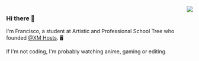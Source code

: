 <img align='right' src="https://github-readme-stats.vercel.app/api?username=itsfranciscooli&show_icons=true">

### Hi there 👋
I'm Francisco, a student at Artistic and Professional School Tree who founded [@XM Hosts](https://github.com/xmhosts). 🖥

If I'm not coding, I'm probably watching anime, gaming or editing.

